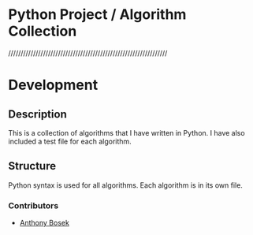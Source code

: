 # Python Project / Algorithm Collection

////////////////////////////////////////////////////////////////

# Development

## Description

This is a collection of algorithms that I have written in Python. I have also included a test file for each algorithm.

## Structure

Python syntax is used for all algorithms. Each algorithm is in its own file.

### Contributors

- [Anthony Bosek](anthony-bosek.vercel.app)

```

```
